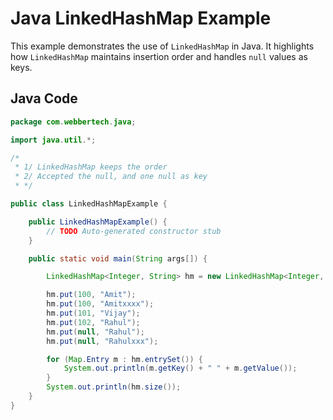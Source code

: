 # Java LinkedHashMap Example

This example demonstrates the use of `LinkedHashMap` in Java. It highlights how `LinkedHashMap` maintains insertion order and handles `null` values as keys.

## Java Code

```java
package com.webbertech.java;

import java.util.*;

/*
 * 1/ LinkedHashMap keeps the order
 * 2/ Accepted the null, and one null as key
 * */

public class LinkedHashMapExample {

    public LinkedHashMapExample() {
        // TODO Auto-generated constructor stub
    }

    public static void main(String args[]) {

        LinkedHashMap<Integer, String> hm = new LinkedHashMap<Integer, String>();

        hm.put(100, "Amit");
        hm.put(100, "Amitxxxx");
        hm.put(101, "Vijay");
        hm.put(102, "Rahul");
        hm.put(null, "Rahul");
        hm.put(null, "Rahulxxx");

        for (Map.Entry m : hm.entrySet()) {
            System.out.println(m.getKey() + " " + m.getValue());
        }
        System.out.println(hm.size());
    }
}
